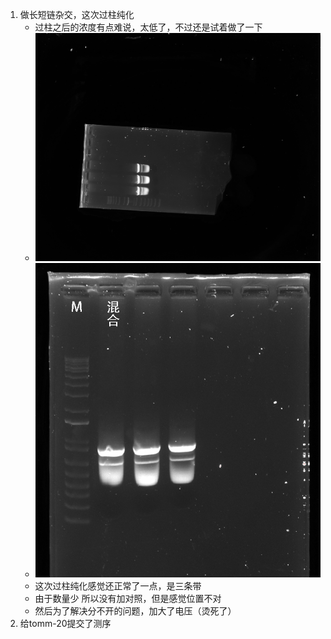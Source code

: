 1. 做长短链杂交，这次过柱纯化
    + 过柱之后的浓度有点难说，太低了，不过还是试着做了一下
    + ![原始图像](../../photo/20240104/admin%202024-01-03%2023h40m52s(GelRed).jpg)
    + ![处理图像](../../photo/20240104/admin%202024-01-03%2023h40m52s(GelRed)-result.jpg)
    + 这次过柱纯化感觉还正常了一点，是三条带
    + 由于数量少 所以没有加对照，但是感觉位置不对
    + 然后为了解决分不开的问题，加大了电压（烫死了）
2. 给tomm-20提交了测序